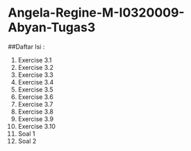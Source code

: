 # Angela-Regine-M-I0320009-Abyan-Tugas3

##Daftar Isi :
1. Exercise 3.1
2. Exercise 3.2
3. Exercise 3.3
4. Exercise 3.4
5. Exercise 3.5
6. Exercise 3.6
7. Exercise 3.7
8. Exercise 3.8
9. Exercise 3.9
10. Exercise 3.10
11. Soal 1
12. Soal 2